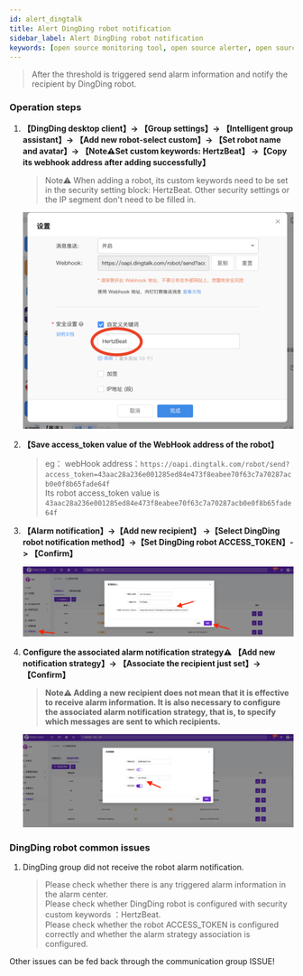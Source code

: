 ```yaml
---
id: alert_dingtalk  
title: Alert DingDing robot notification      
sidebar_label: Alert DingDing robot notification      
keywords: [open source monitoring tool, open source alerter, open source DingDing robot notification]
---
```


> After the threshold is triggered send alarm information and notify the recipient by DingDing robot.

### Operation steps

1. **【DingDing desktop client】-> 【Group settings】-> 【Intelligent group assistant】-> 【Add new robot-select custom】-> 【Set robot name and avatar】-> 【Note⚠️Set custom keywords: HertzBeat】 ->【Copy its webhook address after adding successfully】**

    > Note⚠️ When adding a robot, its custom keywords need to be set in the security setting block: HertzBeat. Other security settings or the IP segment don't need to be filled in.

    ![email](/img/docs/help/alert-notice-8.png)

2. **【Save access_token value of the WebHook address of the robot】**

   > eg： webHook address：`https://oapi.dingtalk.com/robot/send?access_token=43aac28a236e001285ed84e473f8eabee70f63c7a70287acb0e0f8b65fade64f`  
   > Its robot access_token value is `43aac28a236e001285ed84e473f8eabee70f63c7a70287acb0e0f8b65fade64f`

3. **【Alarm notification】->【Add new recipient】 ->【Select DingDing robot notification method】->【Set DingDing robot ACCESS_TOKEN】-> 【Confirm】**

    ![email](/img/docs/help/alert-notice-9.png)

4. **Configure the associated alarm notification strategy⚠️ 【Add new notification strategy】-> 【Associate the recipient just set】-> 【Confirm】**

    > **Note⚠️ Adding a new recipient does not mean that it is effective to receive alarm information. It is also necessary to configure the associated alarm notification strategy, that is, to specify which messages are sent to which recipients.**

    ![email](/img/docs/help/alert-notice-4.png)

### DingDing robot common issues

1. DingDing group did not receive the robot alarm notification.

   > Please check whether there is any triggered alarm information in the alarm center.  
   > Please check whether DingDing robot is configured with security custom keywords ：HertzBeat.  
   > Please check whether the robot ACCESS_TOKEN is configured correctly and whether the alarm strategy association is configured.

Other issues can be fed back through the communication group ISSUE!
